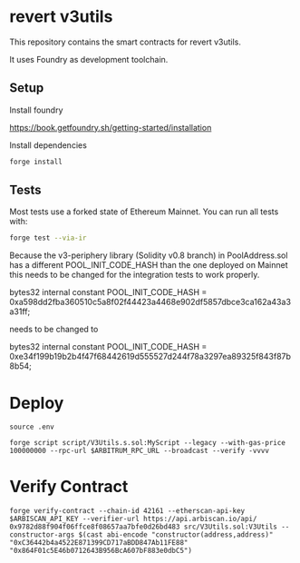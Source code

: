 # revert v3utils

This repository contains the smart contracts for revert v3utils.

It uses Foundry as development toolchain.


## Setup

Install foundry 

https://book.getfoundry.sh/getting-started/installation

Install dependencies

```sh
forge install
```


## Tests

Most tests use a forked state of Ethereum Mainnet. You can run all tests with: 

```sh
forge test --via-ir
```


Because the v3-periphery library (Solidity v0.8 branch) in PoolAddress.sol has a different POOL_INIT_CODE_HASH than the one deployed on Mainnet this needs to be changed for the integration tests to work properly.

bytes32 internal constant POOL_INIT_CODE_HASH = 0xa598dd2fba360510c5a8f02f44423a4468e902df5857dbce3ca162a43a3a31ff;

needs to be changed to 

bytes32 internal constant POOL_INIT_CODE_HASH = 0xe34f199b19b2b4f47f68442619d555527d244f78a3297ea89325f843f87b8b54;

# Deploy
```
source .env
```

```
forge script script/V3Utils.s.sol:MyScript --legacy --with-gas-price 100000000 --rpc-url $ARBITRUM_RPC_URL --broadcast --verify -vvvv
```

# Verify Contract
```
forge verify-contract --chain-id 42161 --etherscan-api-key $ARBISCAN_API_KEY --verifier-url https://api.arbiscan.io/api/ 0x9782d88f904f06ffce8f08657aa7bfe0d26bd483 src/V3Utils.sol:V3Utils --constructor-args $(cast abi-encode "constructor(address,address)" "0xC36442b4a4522E871399CD717aBDD847Ab11FE88" "0x864F01c5E46b0712643B956BcA607bF883e0dbC5")
```

